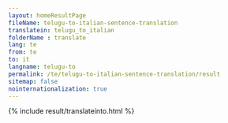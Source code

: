 ```yaml
---
layout: homeResultPage
fileName: telugu-to-italian-sentence-translation
translatein: telugu_to_italian
folderName : translate
lang: te
from: te
to: it
langname: telugu-to
permalink: /te/telugu-to-italian-sentence-translation/result
sitemap: false
nointernationalization: true
---
```

{% include result/translateinto.html %}

<script src="/js/result/translation.js" data-foldername="{{page.folderName}}" data-lang="{{page.lang}}"></script>
